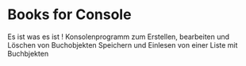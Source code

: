 # Books for Console

Es ist was es ist !
Konsolenprogramm zum Erstellen, bearbeiten und Löschen von Buchobjekten
Speichern und Einlesen von einer Liste mit Buchbjekten

